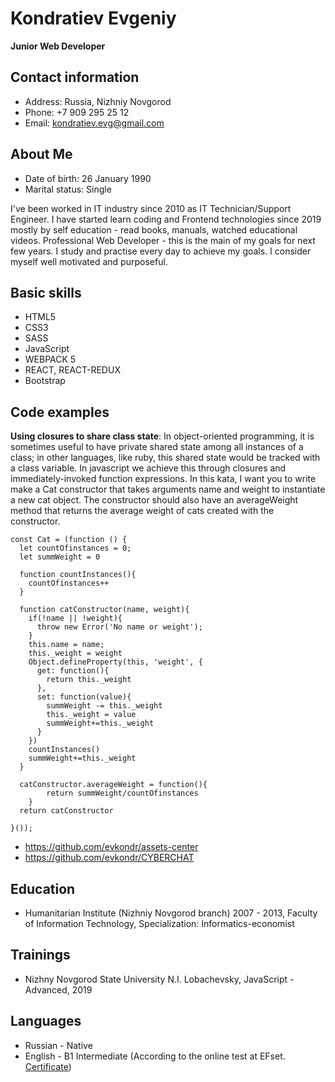 # Kondratiev Evgeniy
**Junior Web Developer**
## Contact information
* Address:        Russia, Nizhniy Novgorod
* Phone:          +7 909 295 25 12
* Email:          kondratiev.evg@gmail.com

## About Me
* Date of birth:  26 January 1990
* Marital status: Single

I've been worked in IT industry since 2010 as IT Technician/Support Engineer. I have started learn coding and Frontend technologies since 2019 mostly by self education - read books, manuals, watched educational videos. Professional Web Developer - this is the main of my goals for next few years. I study and practise every day to achieve my goals. I consider myself well motivated and purposeful.

## Basic skills
* HTML5
* CSS3
* SASS
* JavaScript
* WEBPACK 5
* REACT, REACT-REDUX
* Bootstrap

## Code examples
**Using closures to share class state**: In object-oriented programming, it is sometimes useful to have private shared state among all instances of a class; in other languages, like ruby, this shared state would be tracked with a class variable. In javascript we achieve this through closures and immediately-invoked function expressions.
In this kata, I want you to write make a Cat constructor that takes arguments name and weight to instantiate a new cat object. The constructor should also have an averageWeight method that returns the average weight of cats created with the constructor.
```
const Cat = (function () {
  let countOfinstances = 0;
  let summWeight = 0
  
  function countInstances(){
    countOfinstances++
  }

  function catConstructor(name, weight){
    if(!name || !weight){
      throw new Error('No name or weight');
    }
    this.name = name;
    this._weight = weight
    Object.defineProperty(this, 'weight', {
      get: function(){
        return this._weight
      },
      set: function(value){
        summWeight -= this._weight
        this._weight = value
        summWeight+=this._weight
      }
    })
    countInstances()
    summWeight+=this._weight
  }

  catConstructor.averageWeight = function(){
        return summWeight/countOfinstances
    }
  return catConstructor
  
}());
```
* https://github.com/evkondr/assets-center
* https://github.com/evkondr/CYBERCHAT

## Education
* Humanitarian Institute (Nizhniy Novgorod branch) 2007 - 2013, Faculty of Information Technology, Specialization: Informatics-economist

## Trainings
* Nizhny Novgorod State University N.I. Lobachevsky, JavaScript - Advanced, 2019

## Languages
* Russian - Native
* English - B1  Intermediate (According to the online test at EFset. [Certificate](https://www.efset.org/cert/GKMBE2))